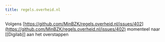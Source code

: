 ```yaml
---
title: regels.overheid.nl
---
```

Volgens [https://github.com/MinBZK/regels.overheid.nl/issues/402](https://github.com/MinBZK/regels.overheid.nl/issues/402) momenteel naar [[Digilab]] aan het overstappen